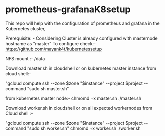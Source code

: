 # prometheus-grafanaK8setup

This repo will help with the configuration of prometheus and grafana in the Kubernetes cluster, 

Prerequisite: -
Considering Cluster is already configured with masternode hostname as "master"
To configure check:- https://github.com/mayank4t/kubernetessetup

NFS mount :- /data

Download master.sh in cloudshell or on kubernetes master instance
from cloud shell:-

"gcloud compute ssh --zone $zone "$instance"  --project $project --command "sudo sh master.sh" 

from kubernetes master node:-
chmomd +x master.sh
./master.sh

Download worker.sh in cloudshell or on all expected workernodes
from Cloud shell :-

"gcloud compute ssh --zone $zone "$instance"  --project $project --command "sudo sh worker.sh" 
chmomd +x worker.sh
./worker.sh

